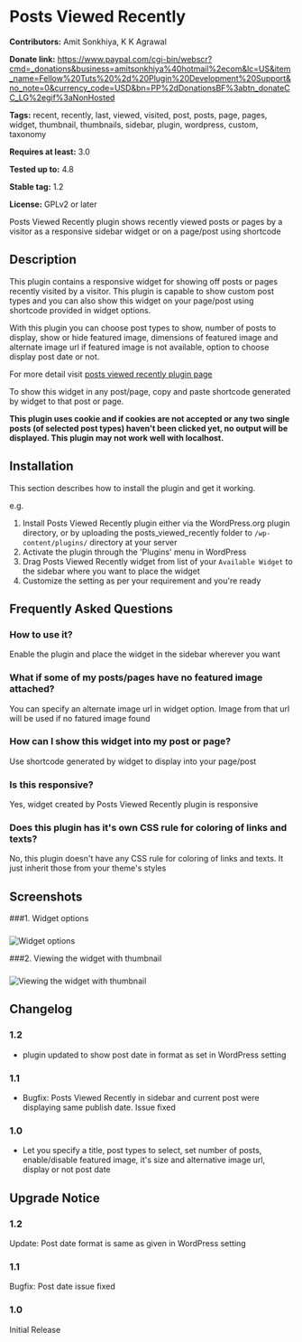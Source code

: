 # Posts Viewed Recently #
**Contributors:** Amit Sonkhiya, K K Agrawal
  
**Donate link:** https://www.paypal.com/cgi-bin/webscr?cmd=_donations&business=amitsonkhiya%40hotmail%2ecom&lc=US&item_name=Fellow%20Tuts%20%2d%20Plugin%20Development%20Support&no_note=0&currency_code=USD&bn=PP%2dDonationsBF%3abtn_donateCC_LG%2egif%3aNonHosted
  
**Tags:** recent, recently, last, viewed, visited, post, posts, page, pages, widget, thumbnail, thumbnails, sidebar, plugin, wordpress, custom, taxonomy
  
**Requires at least:** 3.0
  
**Tested up to:** 4.8
  
**Stable tag:** 1.2
  
**License:** GPLv2 or later
  

Posts Viewed Recently plugin shows recently viewed posts or pages by a visitor as a responsive sidebar widget or on a page/post using shortcode

## Description ##

This plugin contains a responsive widget for showing off posts or pages recently visited by a visitor. This plugin is capable to show custom post types and you can also show this widget on your page/post using shortcode provided in widget options.

With this plugin you can choose post types to show, number of posts to display, show or hide featured image, dimensions of featured image and alternate image url if featured image is not available, option to choose display post date or not. 

For more detail visit <a href="http://dev.fellowtuts.com/posts-viewed-recently-plugin/">posts viewed recently plugin page</a>

To show this widget in any post/page, copy and paste shortcode generated by widget to that post or page. 

<strong>This plugin uses cookie and if cookies are not accepted or any two single posts (of selected post types) haven't been clicked yet, no output will be displayed. This plugin may not work well with localhost.</strong>


## Installation ##

This section describes how to install the plugin and get it working.

e.g.

1. Install Posts Viewed Recently plugin either via the WordPress.org plugin directory, or by uploading the posts_viewed_recently folder to `/wp-content/plugins/` directory at your server
2. Activate the plugin through the 'Plugins' menu in WordPress
3. Drag Posts Viewed Recently widget from list of your `Available Widget` to the sidebar where you want to place the widget
4. Customize the setting as per your requirement and you're ready


## Frequently Asked Questions ##

### How to use it? ###
Enable the plugin and place the widget in the sidebar wherever you want

### What if some of my posts/pages have no featured image attached? ###
You can specify an alternate image url in widget option. Image from that url will be used if no fatured image found

### How can I show this widget into my post or page? ###
Use shortcode generated by widget to display into your page/post

### Is this responsive? ###
Yes, widget created by Posts Viewed Recently plugin is responsive

### Does this plugin has it's own CSS rule for coloring of links and texts? ###
No, this plugin doesn't have any CSS rule for coloring of links and texts. It just inherit those from your theme's styles 

## Screenshots ##
###1. Widget options
###
![Widget options
](https://s.w.org/plugins/posts-viewed-recently/screenshot-1.png)

###2. Viewing the widget with thumbnail
###
![Viewing the widget with thumbnail
](https://s.w.org/plugins/posts-viewed-recently/screenshot-2.png)


## Changelog ##

### 1.2 ###
* plugin updated to show post date in format as set in WordPress setting

### 1.1 ###
* Bugfix: Posts Viewed Recently in sidebar and current post were displaying same publish date. Issue fixed

### 1.0 ###
* Let you specify a title, post types to select, set number of posts, enable/disable featured image, it's size and alternative image url, display or not post date


## Upgrade Notice ##

### 1.2 ###
Update: Post date format is same as given in WordPress setting

### 1.1 ###
Bugfix: Post date issue fixed

### 1.0 ###
Initial Release